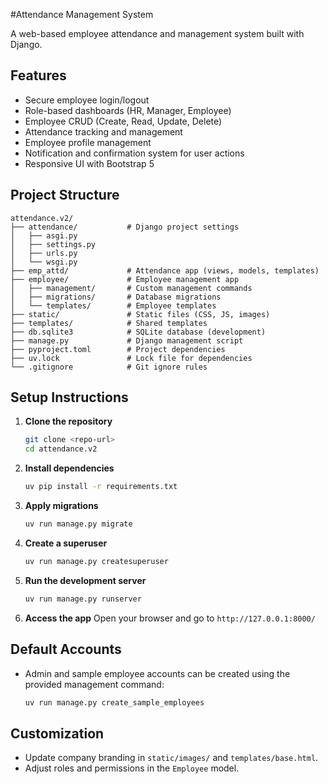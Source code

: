 #Attendance Management System

A web-based employee attendance and management system built with Django.

## Features
- Secure employee login/logout
- Role-based dashboards (HR, Manager, Employee)
- Employee CRUD (Create, Read, Update, Delete)
- Attendance tracking and management
- Employee profile management
- Notification and confirmation system for user actions
- Responsive UI with Bootstrap 5

## Project Structure
```
attendance.v2/
├── attendance/           # Django project settings
│   ├── asgi.py
│   ├── settings.py
│   ├── urls.py
│   └── wsgi.py
├── emp_attd/             # Attendance app (views, models, templates)
├── employee/             # Employee management app
│   ├── management/       # Custom management commands
│   ├── migrations/       # Database migrations
│   └── templates/        # Employee templates
├── static/               # Static files (CSS, JS, images)
├── templates/            # Shared templates
├── db.sqlite3            # SQLite database (development)
├── manage.py             # Django management script
├── pyproject.toml        # Project dependencies
├── uv.lock               # Lock file for dependencies
└── .gitignore            # Git ignore rules
```

## Setup Instructions
1. **Clone the repository**
   ```sh
   git clone <repo-url>
   cd attendance.v2
   ```
2. **Install dependencies**
   ```sh
   uv pip install -r requirements.txt
   ```
3. **Apply migrations**
   ```sh
   uv run manage.py migrate
   ```
4. **Create a superuser**
   ```sh
   uv run manage.py createsuperuser
   ```
5. **Run the development server**
   ```sh
   uv run manage.py runserver
   ```
6. **Access the app**
   Open your browser and go to `http://127.0.0.1:8000/`

## Default Accounts
- Admin and sample employee accounts can be created using the provided management command:
  ```sh
  uv run manage.py create_sample_employees
  ```

## Customization
- Update company branding in `static/images/` and `templates/base.html`.
- Adjust roles and permissions in the `Employee` model.
